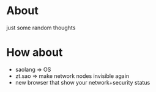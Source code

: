 # About
just some random thoughts

# How about

* saolang => OS
* zt.sao => make network nodes invisible again
* new browser that show your network+security status

